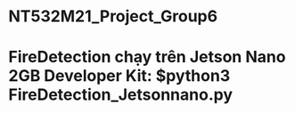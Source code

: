 # NT532M21_Project_Group6
# FireDetection chạy trên Jetson Nano 2GB Developer Kit: $python3 FireDetection_Jetsonnano.py

